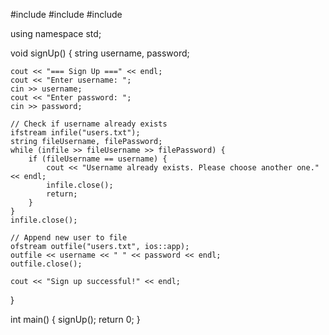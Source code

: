 #include <iostream>
#include <fstream>
#include <string>

using namespace std;

void signUp() {
    string username, password;

    cout << "=== Sign Up ===" << endl;
    cout << "Enter username: ";
    cin >> username;
    cout << "Enter password: ";
    cin >> password;

    // Check if username already exists
    ifstream infile("users.txt");
    string fileUsername, filePassword;
    while (infile >> fileUsername >> filePassword) {
        if (fileUsername == username) {
            cout << "Username already exists. Please choose another one." << endl;
            infile.close();
            return;
        }
    }
    infile.close();

    // Append new user to file
    ofstream outfile("users.txt", ios::app);
    outfile << username << " " << password << endl;
    outfile.close();

    cout << "Sign up successful!" << endl;
}

int main() {
    signUp();
    return 0;
}
